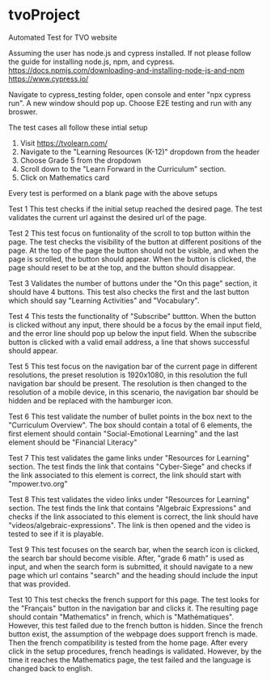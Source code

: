 # tvoProject
Automated Test for TVO website

Assuming the user has node.js and cypress installed. If not please follow the guide for installing node.js, npm, and cypress.
https://docs.npmjs.com/downloading-and-installing-node-js-and-npm
https://www.cypress.io/

Navigate to cypress_testing folder, open console and enter "npx cypress run". A new window should pop up. Choose E2E testing and run with any broswer.

The test cases all follow these intial setup
1. Visit https://tvolearn.com/
2. Navigate to the "Learning Resources (K-12)" dropdown from the header
3. Choose Grade 5 from the dropdown
4. Scroll down to the "Learn Forward in the Curriculum" section.
5. Click on Mathematics card

Every test is performed on a blank page with the above setups

Test 1
This test checks if the initial setup reached the desired page. The test validates the current url against the desired url of the page.

Test 2
This test focus on funtionality of the scroll to top button within the page. The test checks the visibility of the button at different positions of the page. At the top of the page the button should not be visible, and when the page is scrolled, the button should appear. When the button is clicked, the page should reset to be at the top, and the button should disappear.

Test 3
Validates the number of buttons under the "On this page" section, it should have 4 buttons. This test also checks the first and the last button which should say "Learning Activities" and "Vocabulary".


Test 4
This tests the functionality of "Subscribe" buttton. When the button is clicked without any input, there should be a focus by the email input field, and the error line should pop up below the input field. When the subscribe button is clicked with a valid email address, a line that shows successful should appear.

Test 5
This test focus on the navigation bar of the current page in different resolutions, the preset resolution is 1920x1080, in this resolution the full navigation bar should be present. The resolution is then changed to the resolution of a mobile device, in this scenario, the navigation bar should be hidden and be replaced with the hamburger icon.

Test 6
This test validate the number of bullet points in the box next to the "Curriculum Overview". The box should contain a total of 6 elements, the first element should contain "Social-Emotional Learning" and the last element should be "Financial Literacy"

Test 7
This test validates the game links under "Resources for Learning" section. The test finds the link that contains "Cyber-Siege" and checks if the link associated to this element is correct, the link should start with "mpower.tvo.org"

Test 8
This test validates the video links under "Resources for Learning" section. The test finds the link that contains "Algebraic Expressions" and checks if the link associated to this element is correct, the link should have "videos/algebraic-expressions". The link is then opened and the video is tested to see if it is playable.

Test 9
This test focuses on the search bar, when the search icon is clicked, the search bar should become visible. After, "grade 6 math" is used as input, and when the search form is submitted, it should navigate to a new page which url contains "search" and the heading should include the input that was provided.

Test 10
This test checks the french support for this page. The test looks for the "Français" button in the navigation bar and clicks it. The resulting page should contain "Mathematics" in french, which is "Mathématiques". However, this test failed due to the french button is hidden. Since the french button exist, the assumption of the webpage does support french is made. Then the french compatibility is tested from the home page. After every click in the setup procedures, french headings is validated. However, by the time it reaches the Mathematics page, the test failed and the language is changed back to english.
